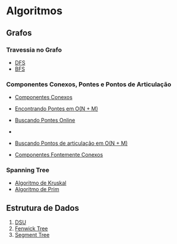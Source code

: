 # Algoritmos

## Grafos

### Travessia no Grafo

- [DFS](./Algoritmos_Basicos/Grafos/Percorrer%20Grafos/DFS.cpp)
- [BFS](./Algoritmos_Basicos/Grafos/Percorrer%20Grafos/BFS.cpp)

### Componentes Conexos, Pontes e Pontos de Articulação

- [Componentes Conexos](./Componentes%20Conexos.md)

- [Encontrando Pontes em O(N + M)](./encontrando.md)

- [Buscando Pontes Online]()
- 
- [Buscando Pontos de articulação em O(N + M)](./buscando.md)

- [Componentes Fontemente Conexos](./Componentes%20Fortemente%20Conexos.md)

### Spanning Tree

- [Algoritmo de Kruskal](./Algoritmos_Basicos/Grafos/Minimum%20Spanning%20Tree/Kruskal.cpp)
- [Algoritmo de Prim](.Algoritmos_Basicos/Grafos/Minimum%20Spanning%20Tree/Prim.cpp)

## Estrutura de Dados

1. [DSU](./DSU.md)
2. [Fenwick Tree](./FenwickTree.md)
3. [Segment Tree](./SegmentTree.md)
